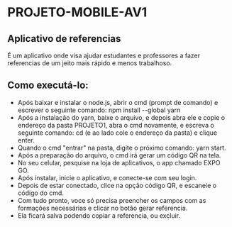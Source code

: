 # PROJETO-MOBILE-AV1

 ## Aplicativo de referencias 
 É um aplicativo onde visa ajudar estudantes e professores a fazer referencias de um jeito mais rápido e menos trabalhoso.
 ## Como executá-lo:
 - Após baixar e instalar o node.js, abrir o cmd (prompt de comando) e escrever o seguinte comando: npm install --global yarn  
 - Após a instalação do yarn, baixe o arquivo, e depois abra ele e copie o endereço da pasta PROJETO1, abra o cmd novamente, e escreva o seguinte comando: cd (e ao lado cole o endereço da pasta) e clique enter.  
 - Quando o cmd "entrar" na pasta, digite o próximo comando: yarn start.
 - Após a preparação do arquivo, o cmd irá gerar um código QR na tela.
 - No seu celular, pesquise na loja de aplicativos, o app chamado EXPO GO. 
 - Após instalar, inicie o aplicativo, e conecte-se com seu login.
 - Depois de estar conectado, clice na opção código QR, e escaneie o código do cmd.
 - Com tudo pronto, voce só precisa preencher os campos com as formações necessárias e clicar no botão gerar referencia.
 - Ela ficará salva podendo copiar a referencia, ou excluir.
